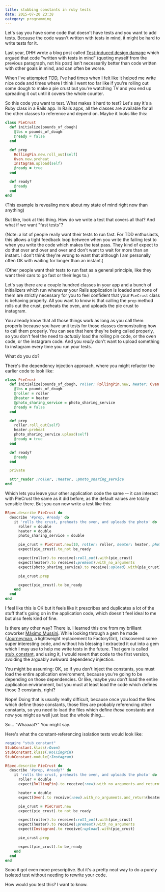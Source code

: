 ```yaml
---
title: stubbing constants in ruby tests
date: 2015-07-20 23:38
category: programming
---
```


Let's say you have some code that doesn't have tests and you want to add tests.
Because the code wasn't written with tests in mind, it might be hard to write
tests for it.

Last year, DHH wrote a blog post called [Test-induced design damage][tidd] which
argued that code "written with tests in mind" (quoting myself from the previous
paragraph, not his post) isn't necessarily better than code written with other
goals in mind, and can often be worse.

[tidd]: http://david.heinemeierhansson.com/2014/test-induced-design-damage.html

When I've attempted TDD, I've had times when I felt like it helped me write nice
code and times where I think I went too far like if you're rolling out some
dough to make a pie crust but you're watching TV and you end up spreading it out
until it covers the whole counter.

So this code you want to test. What makes it hard to test? Let's say it's a Ruby
class in a Rails app. In Rails apps, all the classes are available for all the
other classes to reference and depend on. Maybe it looks like this:

```ruby
class PieCrust
  def initialize(pounds_of_dough)
    @lbs = pounds_of_dough
    @ready = false
  end

  def prep
    RollingPin.new.roll_out(self)
    Oven.new.preheat
    Instagram.upload(self)
    @ready = true
  end

  def ready?
    @ready
  end
end
```

(This example is revealing more about my state of mind right now than anything)

But like, look at this thing. How do we write a test that covers all that? And
what if we want "fast tests"?

(Note: a lot of people really want their tests to run fast. For TDD enthusiasts,
this allows a tight feedback loop between when you write the failing test to
when you write the code which makes the test pass. They kind of expect to do
that over and over and over and don't want to wait for more than an instant. I
don't think they're wrong to want that although I am personally often OK with
waiting for longer than an instant.)

(Other people want their tests to run fast as a general principle, like they
want their cars to go fast or their legs to.)

Let's say there are a couple hundred classes in your app and a bunch of
initializers which run whenever your Rails application is loaded and none of
them are strictly necessary for you to feel confident that your `PieCrust` class
is behaving properly. All you want to know is that calling the `prep` method
rolls out the crust, preheats the oven, and uploads the pie crust to instagram.

You already know that all those things work as long as you call them properly
because you have unit tests for those classes demonstrating how to call them
properly. You can see that here they're being called properly, so you don't feel
the need to *actually* load the rolling pin code, or the oven code, or the
instagram code. And you *really* don't want to upload something to instagram
every time you run your tests.

What do you do?

There's the dependency injection approach, where you might refactor the earlier
code to look like:

```ruby
class PieCrust
  def initialize(pounds_of_dough, roller: RollingPin.new, heater: Oven.new, photo_sharing_service: Instagram)
    @lbs = pounds_of_dough
    @roller = roller
    @heater = heater
    @photo_sharing_service = photo_sharing_service
    @ready = false
  end

  def prep
    roller.roll_out(self)
    heater.preheat
    photo_sharing_service.upload(self)
    @ready = true
  end

  def ready?
    @ready
  end

  private

  attr_reader :roller, :heater, :photo_sharing_service
end
```

Which lets you leave your other application code the same -- it can interact
with PieCrust the same as it did before, as the default values are totally
sensible there. But you can now write a test like this:

```ruby
RSpec.describe PieCrust do
  describe '#prep, #ready' do
    it 'rolls the crust, preheats the oven, and uploads the photo' do
      roller = double
      heater = double
      photo_sharing_service = double

      pie_crust = PieCrust.new(10, roller: roller, heater: heater, photo_sharing_service: photo_sharing_service)
      expect(pie_crust).to_not be_ready

      expect(roller).to receive(:roll_out).with(pie_crust)
      expect(heater).to receive(:preheat).with_no_arguments
      expect(photo_sharing_service).to receive(:upload).with(pie_crust)

      pie_crust.prep

      expect(pie_crust).to be_ready
    end
  end
end
```

I feel like this is OK but it feels like it prescribes and duplicates a lot of
the stuff that's going on in the application code, which doesn't feel ideal to
me but also feels kind of fine.

Is there any other way? There is. I learned this one from my brilliant coworker
[Máximo Mussini](http://github.com/elmassimo/). While looking through a gem he
made ([Journeyman][], a lightweight replacement to FactoryGirl), I discovered
some super interesting code, and without his blessing I extracted it out into
a gem which I may use to help me write tests in the future. That gem is called
[stub_constant][], and using it, I would revert that code to the first version,
avoiding the arguably awkward dependency injection.

[Journeyman]: https://github.com/ElMassimo/journeyman
[stub_constant]: https://github.com/maxjacobson/stub_constant

You might be assuming: OK, so if you don't inject the constants, you must load
the entire application environment, because you're going to be depending on
those dependencies. Or like, maybe you don't load the entire application
environment, but you must at least load the code which defines those 3
constants, right?

Nope! Doing that is usually really difficult, because once you load the files
which define those constants, those files are probably referencing other
constants, so you need to load the files which define *those* constants and now
you might as well just load the whole thing...

So... "Whaaaat?" You might say.

Here's what the constant-referencing isolation tests would look like:

```ruby
require "stub_constant"
StubConstant.klass(:Oven)
StubConstant.klass(:RollingPin)
StubConstant.module(:Instagram)

RSpec.describe PieCrust do
  describe '#prep, #ready?' do
    it 'rolls the crust, preheats the oven, and uploads the photo' do
      roller = double
      expect(RollingPin).to receive(:new).with_no_arguments.and_return(roller)

      heater = double
      expect(Oven).to receive(:new).with_no_arguments.and_return(heater)

      pie_crust = PieCrust.new
      expect(pie_crust).to_not be_ready

      expect(roller).to receive(:roll_out).with(pie_crust)
      expect(heater).to receive(:preheat).with_no_arguments
      expect(Instagram).to receive(:upload).with(pie_crust)

      pie_crust.prep

      expect(pie_crust).to be_ready
    end
  end
end
```

Sooo it got even more prescriptive. But it's a pretty neat way to do a purely
isolated test without needing to rewrite your code.

How would you test this? I want to know.
